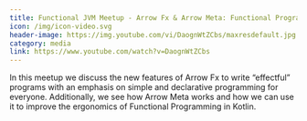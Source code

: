 ```yaml
---
title: Functional JVM Meetup - Arrow Fx & Arrow Meta: Functional Programming for the masses
icon: /img/icon-video.svg
header-image: https://img.youtube.com/vi/DaognWtZCbs/maxresdefault.jpg
category: media
link: https://www.youtube.com/watch?v=DaognWtZCbs
---
```

In this meetup we discuss the new features of Arrow Fx to write “effectful” programs with an emphasis on simple and declarative programming for everyone.
Additionally, we see how Arrow Meta works and how we can use it to improve the ergonomics of Functional Programming in Kotlin.
